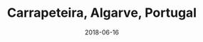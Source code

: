 ---
title: Carrapeteira, Algarve, Portugal
date: 2018-06-16
countries:
  - Portugal
resources:
  - src: feature.jpg
    params: 
      weight: 0
  - src: DSCF9320.jpg
    params: 
      weight: 1
  - src: DSCF9362.jpg
    params: 
      weight: 2
  - src: DSCF9360.jpg
    params: 
      weight: 3
  - src: DSCF9361.jpg
    params: 
      weight: 4
  - src: DSCF9365.jpg
    params: 
      weight: 5
  - src: DSCF9366.jpg
    params: 
      weight: 6
  - src: DSCF9371.jpg
    params: 
      weight: 7
  - src: DSCF9386.jpg
    params: 
      weight: 8
  - src: DSCF9390.jpg
    params: 
      weight: 9
  - src: DSCF9404.jpg
    params: 
      weight: 10
  - src: DSCF9406.jpg
    params: 
      weight: 11
  - src: DSCF9407.jpg
    params: 
      weight: 12
  - src: DSCF9413.jpg
    params: 
      weight: 13
  - src: DSCF9420.jpg
    params: 
      weight: 14
---
